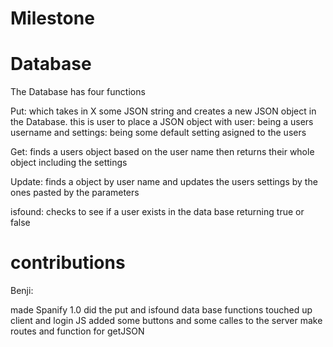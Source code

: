 # Milestone

# Database

The Database has four functions

Put: which takes in X some JSON string and creates a new JSON object in the Database.
this is user to place a JSON object with user: being a users username and settings:
being some default setting asigned to the users

Get: finds a users object based on the user name then returns their whole object including the settings

Update: finds a object by user name and updates the users settings by the ones pasted by the parameters

isfound: checks to see if a user exists in the data base returning true or false

# contributions

Benji:

made Spanify 1.0
did the put and isfound data base functions
touched up client and login JS
added some buttons and some calles to the server
make routes and function for
getJSON
    
